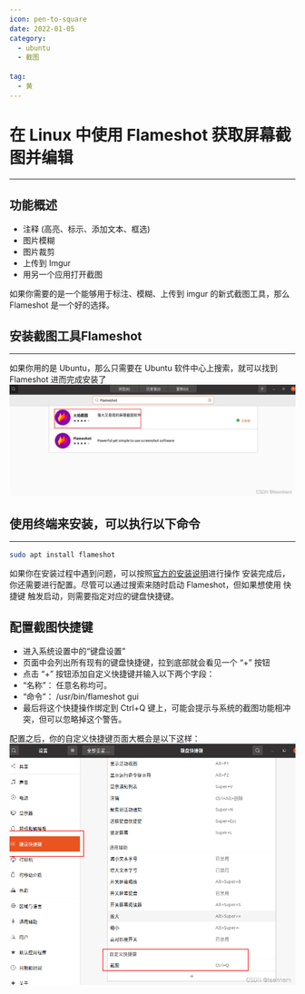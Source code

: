```yaml
---
icon: pen-to-square
date: 2022-01-05
category:
  - ubuntu
  - 截图

tag:
  - 黄
---
```



# 在 Linux 中使用 Flameshot 获取屏幕截图并编辑

------

## 功能概述

- 注释 (高亮、标示、添加文本、框选)
- 图片模糊
- 图片裁剪
- 上传到 Imgur
- 用另一个应用打开截图

如果你需要的是一个能够用于标注、模糊、上传到 imgur 的新式截图工具，那么 Flameshot 是一个好的选择。

## 安装截图工具Flameshot

------

如果你用的是 Ubuntu，那么只需要在 Ubuntu 软件中心上搜索，就可以找到 Flameshot 进而完成安装了
![Img](./FILES/Flameshot.md/img-20220912004226.png)

## 使用终端来安装，可以执行以下命令

------

```bash
sudo apt install flameshot
```

如果你在安装过程中遇到问题，可以按照[官方的安装说明](https://github.com/flameshot-org/flameshot#installation)进行操作
 安装完成后，你还需要进行配置。尽管可以通过搜索来随时启动 Flameshot，但如果想使用 快捷键 触发启动，则需要指定对应的键盘快捷键。

## 配置截图快捷键

- 进入系统设置中的“键盘设置”
- 页面中会列出所有现有的键盘快捷键，拉到底部就会看见一个 “+” 按钮
- 点击 “+” 按钮添加自定义快捷键并输入以下两个字段：
- “名称”： 任意名称均可。
- “命令”： /usr/bin/flameshot gui
- 最后将这个快捷操作绑定到 Ctrl+Q 键上，可能会提示与系统的截图功能相冲突，但可以忽略掉这个警告。

配置之后，你的自定义快捷键页面大概会是以下这样：
 ![Img](./FILES/Flameshot.md/img-20220912004253.png)


